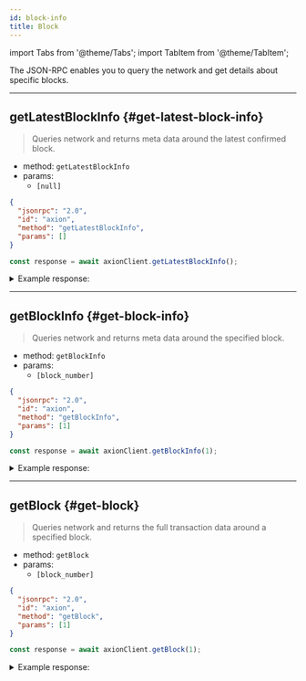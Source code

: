 ```yaml
---
id: block-info
title: Block
---
```


import Tabs from '@theme/Tabs';
import TabItem from '@theme/TabItem';

The JSON-RPC enables you to query the network and get details about specific blocks.

---

## getLatestBlockInfo {#get-latest-block-info}

> Queries network and returns meta data around the latest confirmed block.

- method: `getLatestBlockInfo`
- params:
  - `[null]`


<Tabs>
<TabItem value="json" label="JSON" default>

```json
{
  "jsonrpc": "2.0",
  "id": "axion",
  "method": "getLatestBlockInfo",
  "params": []
}
```

</TabItem>
<TabItem value="🌐 JavaScript" label="JavaScript">

```js
const response = await axionClient.getLatestBlockInfo();
```

</TabItem>
</Tabs>


<details>
<summary>Example response:</summary>
<p>

```json
{
  "jsonrpc": "2.0",
  "result": {
    "header": {
      "validator_system_epoch_time_in_micros": 1664914635824250,
      "block_number": 131168,
      "block_id": "0x23a4001a11c639a4130363935e1064d13d3f777f6a2f3496113bf1f5d7bece44",
    },
  },
  "id": "axion"
}
```

</p>
</details>

---

## getBlockInfo {#get-block-info}

> Queries network and returns meta data around the specified block.

- method: `getBlockInfo`
- params: 
  - `[block_number]`


<Tabs>
<TabItem value="json" label="JSON" default>

```json
{
  "jsonrpc": "2.0",
  "id": "axion",
  "method": "getBlockInfo",
  "params": [1]
}
```

</TabItem>
<TabItem value="🌐 JavaScript" label="JavaScript">

```js
const response = await axionClient.getBlockInfo(1);
```

</TabItem>
</Tabs>


<details>
<summary>Example response:</summary>
<p>

```json
{
  "jsonrpc": "2.0",
  "result": {
    "header": {
      "validator_system_epoch_time_in_micros": 1664911300461308,
      "block_number": 1,
      "block_id": "0x7e7366d15e8d91b3ba3928cef72568f0f31751ec600bc30ada81d39061822af6",
    },
  },
  "id": "axion"
}
```

</p>
</details>

---

## getBlock {#get-block}

> Queries network and returns the full transaction data around a specified block.

- method: `getBlock`
- params: 
  - `[block_number]`


<Tabs>
<TabItem value="json" label="JSON" default>

```json
{
  "jsonrpc": "2.0",
  "id": "axion",
  "method": "getBlock",
  "params": [1]
}
```

</TabItem>
<TabItem value="🌐 JavaScript" label="JavaScript">

```js
const response = await axionClient.getBlock(1);
```

</TabItem>
</Tabs>


<details>
<summary>Example response:</summary>
<p>

```json
{
  "jsonrpc": "2.0",
  "result": {
    "transactions": [
      {
        "executed_transaction":  { 
          "signed_transaction": [
            10, 113,  10,   0,  18,  32, 116, 179, 128, 151, 130,   1,
              1, 241, 120, 159,   9, 236,  89,  30, 201, 133, 165, 255,
            190, 150, 231, 118,  49,   6, 103,  14,  78, 146, 134, 184,
            133, 177,  32,   1,  42,  32, 132, 156,  64,  32, 201,  96,
            104, 195, 143, 119,  40, 217, 193,  43,  79, 184, 248, 229,
            56, 241,  81,   3,  80,  72,  94, 180, 246, 157,  83, 111,
            215, 133,  48, 232,   7,  58,  36,  10,  32, 176, 153,  95,
            178,  96, 215,  30, 248, 118,  15, 247, 100,  77, 171, 102,
            228,  47, 237, 203,
            ... 81 more items
          ],
          "events": [],
          "result": { "Err": "AccountLookup" } 
        },
        "transactionId": "0xb2d6265783d3084e804fb58cbafbea7ef24cf5bd7c7e6548b2b726404a436e04"
      },
      ...
    ],
  },
  "id": "axion"
}
```

</p>
</details>

